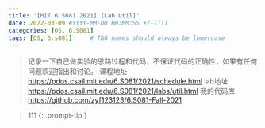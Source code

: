 ```yaml
---
title: '[MIT 6.S081 2021] [Lab Util]'
date: 2022-03-09 #YYYY-MM-DD HH:MM:SS +/-TTTT
categories: [OS, 6.S081]
tags: [OS, 6.s081]     # TAG names should always be lowercase
---
```



> 记录一下自己做实验的思路过程和代码，不保证代码的正确性，如果有任何问题欢迎指出和讨论。
> 课程地址 <https://pdos.csail.mit.edu/6.S081/2021/schedule.html>
> lab地址 <https://pdos.csail.mit.edu/6.S081/2021/labs/util.html>
> 我的代码库 <https://github.com/zyf123123/6.S081-Fall-2021>

> 111 
{: .prompt-tip } 
